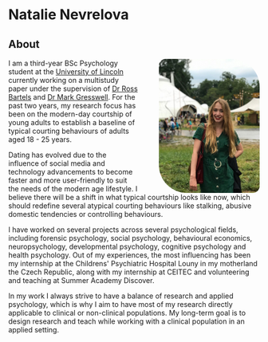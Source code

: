 # Natalie Nevrelova

## About

<p><img src="images/natalie_nevrelova_profile_picture.jpg" alt="Natalie" style="width:40%;float:right;margin:0em 0em 0em 3em;border-radius:1em 4em" /></p>

I am a third-year BSc Psychology student at the [University of Lincoln](https://www.lincoln.ac.uk/home/) currently working on a multistudy paper under the supervision of [Dr Ross Bartels](https://staff.lincoln.ac.uk/6f30c874-4460-4ecf-99d5-621467905cde) and [Dr Mark Gresswell](https://staff.lincoln.ac.uk/mgresswell). For the past two years, my research focus has been on the modern-day courtship of young adults to establish a baseline of typical courting behaviours of adults aged 18 - 25 years.

Dating has evolved due to the influence of social media and technology advancements to become faster and more user-friendly to suit the needs of the modern age lifestyle. I believe there will be a shift in what typical courtship looks like now, which should redefine several atypical courting behaviours like stalking, abusive domestic tendencies or controlling behaviours.

I have worked on several projects across several psychological fields, including forensic psychology, social psychology, behavioural economics, neuropsychology, developmental psychology, cognitive psychology and health psychology. Out of my experiences, the most influencing has been my internship at the Childrens' Psychiatric Hospital Louny in my motherland the Czech Republic, along with my internship at CEITEC and volunteering and teaching at Summer Academy Discover.

In my work I always strive to have a balance of research and applied psychology, which is why I aim to have most of my research directly applicable to clinical or non-clinical populations. My long-term goal is to design research and teach while working with a clinical population in an applied setting.

<style>
.footer {
  display: none;
}
</style>
